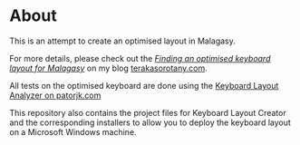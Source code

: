 # About

This is an attempt to create an optimised layout in Malagasy. 

For more details, please check out the [*Finding an optimised keyboard layout for Malagasy*](https://www.terakasorotany.com/?p=360) on my blog [terakasorotany.com](https://www.terakasorotany.com).

All tests on the optimised keyboard are done using the [Keyboard Layout Analyzer on patorjk.com](http://patorjk.com/keyboard-layout-analyzer/#/main)

This repository also contains the project files for Keyboard Layout Creator and the corresponding installers to allow you to deploy the keyboard layout
on a Microsoft Windows machine.
